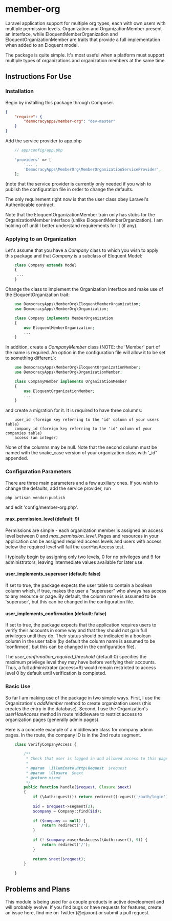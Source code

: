 # member-org
Laravel application support for multiple org types, each with own users with multiple permission levels. Organization 
and OrganizationMember present an interface, while EloquentMemberOrganization and EloquentOrganizationMember are traits that provide 
a full implementation when added to an Eloquent model.

The package is quite simple. It's most useful when a platform must support multiple types of organizations and organization members at the same time.


## Instructions For Use

### Installation

Begin by installing this package through Composer.

```json
{
    "require": {
        "democracyapps/member-org": "dev-master"
    }
}
```

Add the service provider to app.php

```php
    // app/config/app.php
    
    'providers' => [
        '...',
        'DemocracyApps\MemberOrg\MemberOrganizationServiceProvider',
    ];
```

(note that the service provider is currently only needed if you wish to publish the configuration file in order to change the defaults.

The only requirement right now is that the user class obey Laravel's Authenticable contract. 

Note that the EloquentOrganizationMember train only has stubs for the OrganizationMember 
interface (unlike EloquentMemberOrganization). I am holding off until I better understand requirements for it (if any).

### Applying to an Organization

Let's assume that you have a *Company* class to which you wish to apply this package and that *Company* is a subclass of Eloquent Model:

```php
    class Company extends Model
    {
     ...
    }
```
    
Change the class to implement the Organization interface and make use of the EloquentOrganization trait:

```php
    use DemocracyApps\MemberOrg\EloquentMemberOrganization;
    use DemocracyApps\MemberOrg\Organization;

    class Company implements MemberOrganization
    {
        use EloquentMemberOrganization;
        ...
    }
```
    
In addition, create a *CompanyMember* class (NOTE: the 'Member' part of the name is required. An option in the configuration file will
allow it to be set to something different.):

```php
    use DemocracyApps\MemberOrg\EloquentOrganizationMember;
    use DemocracyApps\MemberOrg\OrganizationMember;

    class CompanyMember implements OrganizationMember
    {
        use EloquentOrganizationMember;
        ...
    }
```

and create a migration for it. It is required to have three columns:

```
    user_id (foreign key referring to the 'id' column of your users table)
    company_id (foreign key referring to the 'id' column of your companies table)
    access (an integer)
```

None of the columns may be null. Note that the second column must be named with the snake_case version of your organization class with '_id" appended.

### Configuration Parameters

There are three main parameters and a few auxiliary ones. If you wish to change the defaults, add the service provider, run

    php artisan vendor:publish

and edit 'config/member-org.php'.

#### max_permission_level (default: 9)

Permissions are simple - each organization member is assigned an access level between 0 and *max_permission_level*. 
Pages and resources in your application can be assigned required access levels and users with access below the
required level will fail the userHasAccess test. 
 
I typically begin by assigning only two levels, 0 for no privileges and 9 for administrators, leaving
intermediate values available for later use.

#### user_implements_superuser (default: false)

If set to true, the package expects the user table to contain a boolean column which, if true, makes the user a "superuser" who
always has access to any resource or page. By default, the column name is assumed to be 'superuser', but this can be changed 
in the configuration file.

#### user_implements_confirmation (default: false)

If set to true, the package expects that the application requires users to verify their accounts in some way and that they should
not gain full privileges until they do. Their status should be indicated in a boolean column in the user table (by default the
column name is assumed to be 'confirmed', but this can be changed in the configuration file). 

The *user_confirmation_required_threshold* (default:0) specifies the maximum privilege level they may have before verifying their
accounts. Thus, a full administrator (access=9) would remain restricted to access level 0 by default until verification is completed.

### Basic Use

So far I am making use of the package in two simple ways. First, I use the Organization's *addMember* method to create
organization users (this creates the entry in the database). Second, I use the Organization's *userHasAccess* method
in route middleware to restrict access to organization pages (generally admin pages).

Here is a concrete example of a middleware class for company admin pages. In the route, the company ID is in the 2nd route segment.

```php
    class VerifyCompanyAccess {
    
    	/**
    	 * Check that user is logged in and allowed access to this page
    	 *
    	 * @param  \Illuminate\Http\Request  $request
    	 * @param  \Closure  $next
    	 * @return mixed
    	 */
    	public function handle($request, Closure $next)
    	{
            if (\Auth::guest()) return redirect()->guest('/auth/login');
    
            $id = $request->segment(2);
            $company = Company::find($id);
    
            if ($company == null) {
                return redirect('/');
            }
    
            if (! $company->userHasAccess(\Auth::user(), 9)) {
                return redirect('/');
            }
    
    		return $next($request);
    	}
    
    }
```

## Problems and Plans
 
This module is being used for a couple products in active development and will probably evolve. If you find bugs or have
requests for features, create an issue here, find me on Twitter (@ejaxon) or submit a pull request.

